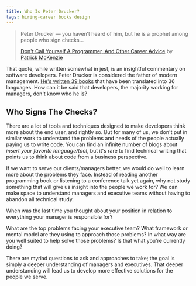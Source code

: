 ```yaml
---
title: Who Is Peter Drucker?
tags: hiring-career books design
---
```


> Peter Drucker — you haven’t heard of him, but he is a prophet among people who sign checks...
> 
> [Don't Call Yourself A Programmer, And Other Career Advice][patio-post] by [Patrick McKenzie][patio]

That quote, while written somewhat in jest, is an insightful commentary on software developers. Peter Drucker is considered the father of modern management. [He's written 39 books][drucker-bio] that have been translated into 36 languages. How can it be said that developers, the majority working for managers, don't know who he is?

## Who Signs The Checks?

There are a lot of tools and techniques designed to make developers think more about the end user, and rightly so. But for many of us, we don't put in similar work to understand the problems and needs of the people actually paying us to write code. You can find an infinite number of blogs about *insert your favorite language/tool*, but it's rare to find technical writing that points us to think about code from a business perspective.

If we want to serve our clients/managers better, we would do well to learn more about the problems they face. Instead of reading another programming book or listening to a conference talk yet again, why not study something that will give us insight into the people we work for? We can make space to understand managers and executive teams without having to abandon all technical study.

When was the last time you thought about your position in relation to everything your manager is responsible for?

What are the top problems facing your executive team? What framework or mental model are they using to approach those problems? In what way are you well suited to help solve those problems? Is that what you're currently doing?

There are myriad questions to ask and approaches to take; the goal is simply a deeper understanding of managers and executives. That deeper understanding will lead us to develop more effective solutions for the people we serve.

[patio-post]: https://www.kalzumeus.com/2011/10/28/dont-call-yourself-a-programmer/
[patio]: https://twitter.com/patio11
[drucker-bio]: https://en.wikipedia.org/wiki/Peter_Drucker#Bibliography
